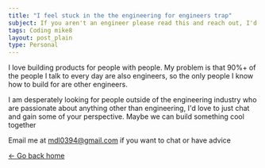 ```yaml
---
title: "I feel stuck in the the engineering for engineers trap"
subject: If you aren't an engineer please read this and reach out, I'd love to chat
tags: Coding mike8
layout: post_plain
type: Personal
---
```


I love building products for people with people. My problem is that 90%+ of the
people I talk to every day are also engineers, so the only people I know how to
build for are other engineers.

I am desperately looking for people outside of the engineering industry who are
passionate about anything other than engineering, I'd love to just chat and gain
some of your perspective. Maybe we can build something cool together

Email me at mdl0394@gmail.com if you want to chat or have advice

[<- Go back home](/)
